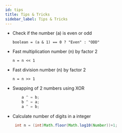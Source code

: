 ```yaml
---
id: tips
title: Tips & Tricks
sidebar_label: Tips & Tricks
---
```

- Check if the number (a) is even or odd

    ```boolean = (a & 1) == 0 ? "Even" : "ODD" ```
- Fast multiplication number (n) by factor 2
    
    ``` n = n << 1 ```
- Fast division number (n) by factor 2
    
    ``` n = n >> 1 ```
- Swapping of 2 numbers using XOR
    ```java
        a ^ = b;
        b ^ = a;
        a ^ = b;
    ```
- Calculate number of digits in a integer
    ```java
     int n = (int)Math.floor(Math.log10(Number))+1;
     ```
